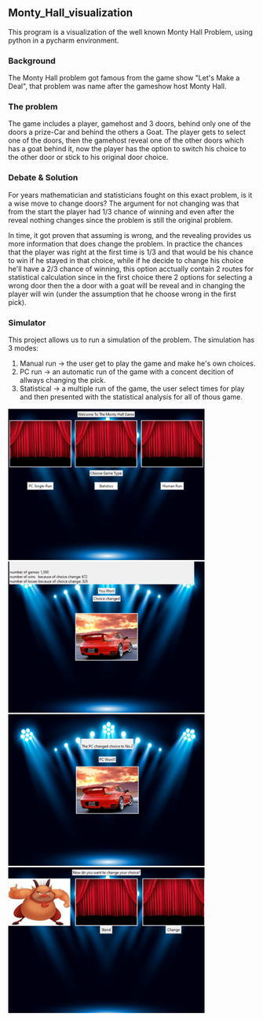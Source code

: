 ## Monty_Hall_visualization

This program is a visualization of the well known Monty Hall Problem, using python in a pycharm environment.

### Background
The Monty Hall problem got famous from the game show "Let's Make a Deal", that problem was name after the gameshow host Monty Hall.

### The problem
The game includes a player, gamehost and 3 doors, behind only one of the doors a prize-Car and behind the others a Goat.
The player gets to select one of the doors, then the gamehost reveal  one of the other doors which has a goat behind it, now the player has the option to switch his choice to the other door or stick to his original door choice.

### Debate & Solution
For years mathematician and statisticians fought on this exact problem, is it a wise move to change doors?
The argument for not changing was that from the start the player had 1/3 chance of winning and even after the reveal nothing changes since the problem is still the original problem.

In time, it got proven that assuming is wrong, and the revealing provides us more information that does change the problem.
In practice the chances that the player was right at the first time is 1/3 and that would be his chance to win if he stayed in that choice, while if he decide to change his choice he'll have a 2/3 chance of winning, this option acctually contain 2 routes for statistical calculation since in the first choice there 2 options for selecting a wrong door then the a door with a goat will be reveal and in changing the player will win (under the assumption that he choose wrong in the first pick). 


### Simulator
 This project allows us to run a simulation of the problem.
 The simulation has 3 modes:
 1. Manual run -> the user get to play the game and make he's own choices.
 2. PC run -> an automatic run of the game with a concent decition of allways changing the pick.
 3. Statistical -> a multiple run of the game, the user select times for play and then presented with the statistical analysis for all of thous game.
 

<div display= "table">

<img src="https://github.com/RennyCode/Monty_Hall_Simulator/blob/main/menu_screen.png" width = "400px" />

<img src="https://github.com/RennyCode/Monty_Hall_Simulator/blob/main/stat_screen.png" width = "400px" />

<img src="https://github.com/RennyCode/Monty_Hall_Simulator/blob/main/pc_run_res_screen.png" width = "400px" />

<img src="https://github.com/RennyCode/Monty_Hall_Simulator/blob/main/manual_screen.png" width = "400px" />
 
</div> 
